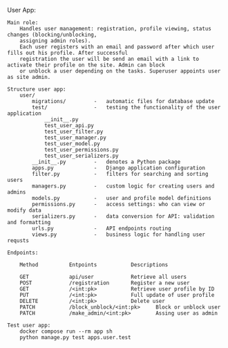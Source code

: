 User App:

    Main role:
        Handles user management: registration, profile viewing, status changes (blocking/unblocking, 
        assigning admin roles).
        Each user registers with an email and password after which user fills out his profile. After successful 
        registration the user will be send an email with a link to activate their profile on the site. Admin can block
        or unblock a user depending on the tasks. Superuser appoints user as site admin.

    Structure user app:
        user/
            migrations/         -   automatic files for database update
            test/               -   testing the functionality of the user application
                __init__.py        
                test_user_api.py
                test_user_filter.py
                test_user_manager.py
                test_user_model.py
                test_user_permissions.py
                test_user_serializers.py
            __init__.py         -   denotes a Python package
            apps.py             -   Django application configuration
            filter.py           -   filters for searching and sorting users
            managers.py         -   custom logic for creating users and admins
            models.py           -   user and profile model definitions
            permissions.py      -   access settings: who can view or modify data
            serializers.py      -   data conversion for API: validation and formatting
            urls.py             -   API endpoints routing
            views.py            -   business logic for handling user requsts

    Endpoints:

        Method          Entpoints           Descriptions

        GET             api/user            Retrieve all users
        POST            /registration       Register a new user
        GET             /<int:pk>           Retrieve user profile by ID
        PUT             /<int:pk>           Full update of user profile
        DELETE          /<int:pk>           Delete user
        PATCH           /block_unblock/<int:pk>     Block or unblock user
        PATCH           /make_admin/<int:pk>        Assing user as admin

    Test user app:
        docker compose run --rm app sh
        python manage.py test apps.user.test


   


